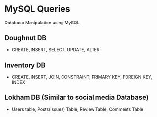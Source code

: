 # MySQL Queries
Database Manipulation using MySQL

## Doughnut DB
- CREATE, INSERT, SELECT, UPDATE, ALTER

## Inventory DB 
- CREATE, INSERT, JOIN, CONSTRAINT, PRIMARY KEY, FOREIGN KEY, INDEX

## Lokham DB (Similar to social media Database)
- Users table, Posts(Issues) Table, Review Table, Comments Table
